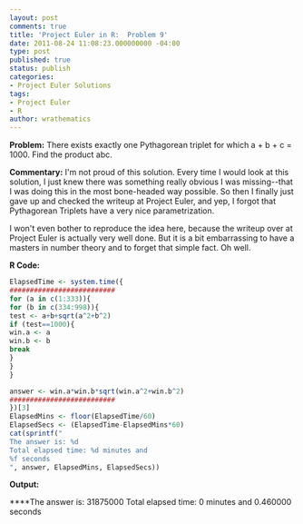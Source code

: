 ```yaml
---
layout: post
comments: true
title: 'Project Euler in R:  Problem 9'
date: 2011-08-24 11:08:23.000000000 -04:00
type: post
published: true
status: publish
categories:
- Project Euler Solutions
tags:
- Project Euler
- R
author: wrathematics
---
```



**Problem:** There exists exactly one Pythagorean triplet for which a +
b + c = 1000. Find the product abc.

**Commentary:** I'm not proud of this solution. Every time I would look
at this solution, I just knew there was something really obvious I was
missing--that I was doing this in the most bone-headed way possible. So
then I finally just gave up and checked the writeup at Project Euler,
and yep, I forgot that Pythagorean Triplets have a very nice
parametrization.

I won't even bother to reproduce the idea here, because the writeup over
at Project Euler is actually very well done. But it is a bit
embarrassing to have a masters in number theory and to forget that
simple fact. Oh well.

**R Code:**

```R
ElapsedTime <- system.time({
##########################
for (a in c(1:333)){
for (b in c(334:998)){
test <- a+b+sqrt(a^2+b^2)
if (test==1000){
win.a <- a
win.b <- b
break
}
}
}

answer <- win.a*win.b*sqrt(win.a^2+win.b^2)
##########################
})[3]
ElapsedMins <- floor(ElapsedTime/60)
ElapsedSecs <- (ElapsedTime-ElapsedMins*60)
cat(sprintf("
The answer is: %d
Total elapsed time: %d minutes and
%f seconds
", answer, ElapsedMins, ElapsedSecs))
```

**Output:**

****The answer is: 31875000
Total elapsed time: 0 minutes and 0.460000 seconds
